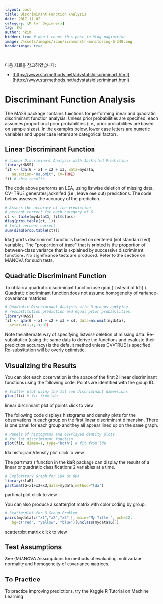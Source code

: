 ```yaml
---
layout: post  
title: Discriminant Function Analysis
date: 2017-11-02  
category: [R for Beginners]  
tag: [R]  
author: hkim  
hidden: true # don't count this post in blog pagination  
image: /assets/images/icon/iconmonstr-monitoring-6-240.png
headerImage: true

---
```


다음 자료를 참고하였습니다:  
- [https://www.statmethods.net/advstats/discriminant.html](https://www.statmethods.net/advstats/discriminant.html)

# Discriminant Function Analysis

The MASS package contains functions for performing linear and quadratic
discriminant function analysis. Unless prior probabilities are specified, each assumes proportional prior probabilities (i.e., prior probabilities are based on sample sizes). In the examples below, lower case letters are numeric variables and upper case letters are categorical factors.

## Linear Discriminant Function

```r
# Linear Discriminant Analysis with Jacknifed Prediction
library(MASS)
fit <- lda(G ~ x1 + x2 + x3, data=mydata,
   na.action="na.omit", CV=TRUE)
fit # show results
```

The code above performs an LDA, using listwise deletion of missing data. CV=TRUE generates jacknifed (i.e., leave one out) predictions. The code below assesses the accuracy of the prediction.

```r
# Assess the accuracy of the prediction
# percent correct for each category of G
ct <- table(mydata$G, fit$class)
diag(prop.table(ct, 1))
# total percent correct
sum(diag(prop.table(ct)))
```

lda() prints discriminant functions based on centered (not standardized) variables. The "proportion of trace" that is printed is the proportion of between-class variance that is explained by successive discriminant functions. No significance tests are produced. Refer to the section on MANOVA for such tests.

## Quadratic Discriminant Function
To obtain a quadratic discriminant function use qda( ) instead of lda( ). Quadratic discriminant function does not assume homogeneity of variance-covariance matrices.

```r
# Quadratic Discriminant Analysis with 3 groups applying
# resubstitution prediction and equal prior probabilities.
library(MASS)
fit <- qda(G ~ x1 + x2 + x3 + x4, data=na.omit(mydata),
  prior=c(1,1,1)/3))
```

Note the alternate way of specifying listwise deletion of missing data. Re-subsitution (using the same data to derive the functions and evaluate their prediction accuracy) is the default method unless CV=TRUE is specified. Re-substitution will be overly optimistic.

## Visualizing the Results
You can plot each observation in the space of the first 2 linear discriminant functions using the following code. Points are identified with the group ID.

```r
# Scatter plot using the 1st two discriminant dimensions
plot(fit) # fit from lda
```

linear discrimiant plot of points click to view

The following code displays histograms and density plots for the observations in each group on the first linear discriminant dimension. There is one panel for each group and they all appear lined up on the same graph.

```r
# Panels of histograms and overlayed density plots
# for 1st discriminant function
plot(fit, dimen=1, type="both") # fit from lda
```

lda histogram/density plot click to view

The partimat( ) function in the klaR package can display the results of a linear or quadratic classifications 2 variables at a time.

```r
# Exploratory Graph for LDA or QDA
library(klaR)
partimat(G~x1+x2+x3,data=mydata,method="lda")
```

partimat plot click to view

You can also produce a scatterplot matrix with color coding by group.

```r
# Scatterplot for 3 Group Problem
pairs(mydata[c("x1","x2","x3")], main="My Title ", pch=22,
   bg=c("red", "yellow", "blue")[unclass(mydata$G)])
```

scatterplot matrix click to view

## Test Assumptions
See (M)ANOVA Assumptions for methods of evaluating multivariate normality and homogeneity of covariance matrices.

## To Practice
To practice improving predictions, try the Kaggle R Tutorial on Machine Learning
